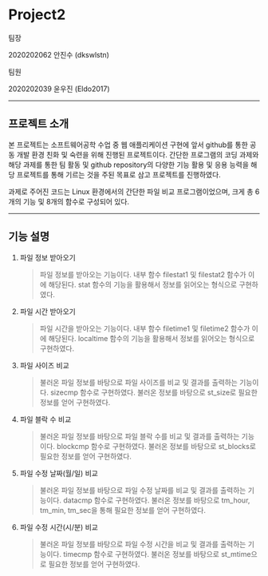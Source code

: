 # Project2

팀장

2020202062 안진수 (dkswlstn)

팀원

2020202039 윤우진 (Eldo2017)


***


## 프로젝트 소개

  본 프로젝트는 소프트웨어공학 수업 중 웹 애플리케이션 구현에 앞서 github를 통한 공동 개발 환경 친화 및 숙련을 위해 진행된 프로젝트이다. 간단한 프로그램의 코딩 과제와 해당 과제를 통한 팀 활동 및 github repository의 다양한 기능 활용 및 응용 능력을 해당 프로젝트를 통해 기르는 것을 주된 목표로 삼고 프로젝트를 진행하였다.

과제로 주어진 코드는 Linux 환경에서의 간단한 파일 비교 프로그램이었으며, 크게 총 6개의 기능 및 8개의 함수로 구성되어 있다.

***

## 기능 설명 

1. 파일 정보 받아오기
   > 파일 정보를 받아오는 기능이다. 내부 함수 filestat1 및 filestat2 함수가 이에 해당된다.
   > stat 함수의 기능을 활용해서 정보를 읽어오는 형식으로 구현하였다.
2. 파일 시간 받아오기
   > 파일 시간을 받아오는 기능이다. 내부 함수 filetime1 및 filetime2 함수가 이에 해당된다.
   > localtime 함수의 기능을 활용해서 정보를 읽어오는 형식으로 구현하였다.
3. 파일 사이즈 비교
   > 불러온 파일 정보를 바탕으로 파일 사이즈를 비교 및 결과를 출력하는 기능이다. sizecmp 함수로 구현하였다.
   > 불러온 정보를 바탕으로 st_size로 필요한 정보를 얻어 구현하였다.
4. 파일 블락 수 비교
   > 불러온 파일 정보를 바탕으로 파일 블락 수를 비교 및 결과를 출력하는 기능이다. blockcmp 함수로 구현하였다.
   > 불러온 정보를 바탕으로 st_blocks로 필요한 정보를 얻어 구현하였다.
5. 파일 수정 날짜(월/일) 비교
   > 불러온 파일 정보를 바탕으로 파일 수정 날짜를 비교 및 결과를 출력하는 기능이다. datacmp 함수로 구현하였다.
   > 불러온 정보를 바탕으로 tm_hour, tm_min, tm_sec을 통해 필요한 정보를 얻어 구현하였다.
6. 파일 수정 시간(시/분) 비교
    > 불러온 파일 정보를 바탕으로 파일 수정 시간을 비교 및 결과를 출력하는 기능이다. timecmp 함수로 구현하였다.
    > 불러온 정보를 바탕으로 st_mtime으로 필요한 정보를 얻어 구현하였다.

